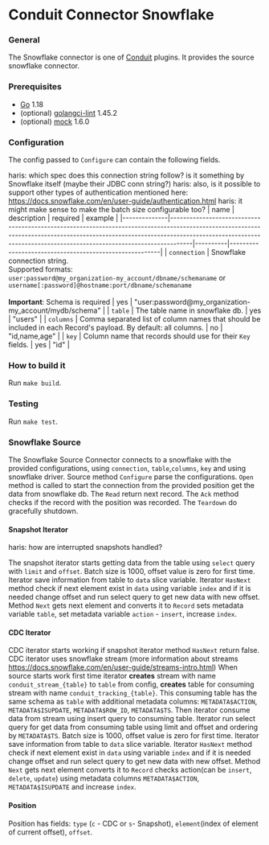 # Conduit Connector Snowflake

### General

The Snowflake connector is one of [Conduit](https://github.com/ConduitIO/conduit) plugins. It provides the source
snowflake connector.

### Prerequisites

- [Go](https://go.dev/) 1.18
- (optional) [golangci-lint](https://github.com/golangci/golangci-lint) 1.45.2
- (optional) [mock](https://github.com/golang/mock) 1.6.0

### Configuration

The config passed to `Configure` can contain the following fields.

haris: which spec does this connection string follow? is it something by Snowflake itself (maybe their JDBC conn string?)
haris: also, is it possible to support other types of authentication mentioned here: https://docs.snowflake.com/en/user-guide/authentication.html
haris: it might make sense to make the batch size configurable too?
| name         | description                                                                                                                                                                                                                                     | required | example                                                |
|--------------|-------------------------------------------------------------------------------------------------------------------------------------------------------------------------------------------------------------------------------------------------|----------|--------------------------------------------------------|
| `connection` | Snowflake connection string.<br/>Supported formats:<br><code>user:password@my_organization-my_account/dbname/schemaname</code> or <br><code>username[:password]@hostname:port/dbname/schemaname </code><br><b>Important</b>: Schema is required | yes      | "user:password@my_organization-my_account/mydb/schema" |
| `table`      | The table name in snowflake db.                                                                                                                                                                                                                 | yes      | "users"                                                |
| `columns`    | Comma separated list of column names that should be included in each Record's payload. By default: all columns.                                                                                                                                 | no       | "id,name,age"                                          |
| `key`        | Column name that records should use for their `Key` fields.                                                                                                                                                                                     | yes      | "id"                                                   |



### How to build it

Run `make build`.

### Testing

Run `make test`.

### Snowflake Source

The Snowflake Source Connector connects to a snowflake with the provided configurations, using
`connection`, `table`,`columns`, `key`  and using snowflake driver. 
Source method `Configure`  parse the configurations.
 `Open` method is called to start the connection from the provided position get the
data from snowflake db. The `Read` return next record. The `Ack` method 
checks if the record with the position was recorded. The `Teardown` do gracefully shutdown.

#### Snapshot Iterator

haris: how are interrupted snapshots handled? 

The snapshot iterator starts getting data from the table using `select` query with `limit` and `offset`. Batch size is 1000,
offset value is zero for first time. Iterator save information from table to `data` slice variable.
Iterator `HasNext` method check if next element exist in `data` using variable `index` and if it is needed
change offset and run select query to get new data with new offset. Method `Next` gets next element and converts 
it to `Record` sets metadata variable `table`, set metadata variable `action` - `insert`, increase `index`.

#### CDC Iterator

CDC iterator starts working if snapshot iterator method `HasNext` return false.
CDC iterator uses snowflake stream (more information about streams https://docs.snowflake.com/en/user-guide/streams-intro.html) 
When source starts work first time iterator <b>creates</b> stream with name `conduit_stream_{table}` to `table` from
config, <b>creates</b> table for consuming stream with name `conduit_tracking_{table}`. 
This consuming table has the same schema as `table`  with additional metadata columns:
`METADATA$ACTION`, `METADATA$ISUPDATE`, `METADATA$ROW_ID`, `METADATA$TS`. Then iterator consume
data from stream using insert query to consuming table. Iterator run select query for get data
from consuming table using limit and offset and ordering by `METADATA$TS`. Batch size is 1000, offset value is zero for first time.
Iterator save information from table to 
`data` slice variable. Iterator `HasNext` method check if next element exist in `data` using variable
`index` and if it is needed change offset and run select query to get new data with new offset.
Method `Next` gets next element converts it to `Record` checks action(can be `insert`, `delete`, `update`)
using metadata columns `METADATA$ACTION`, `METADATA$ISUPDATE` and increase `index`.

#### Position

[comment]: <> (give an example of position)
Position has fields: `type` (`c` - CDC or `s`- Snapshot), `element`(index of element of current
offset), `offset`.
